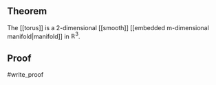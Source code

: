 ## Theorem
The [[torus]] is a 2-dimensional [[smooth]] [[embedded m-dimensional manifold|manifold]] in $\mathbb R^3$.
## Proof
#write_proof 